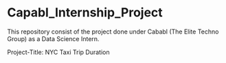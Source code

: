 # Capabl_Internship_Project

This repository consist of the project done under Cababl (The Elite Techno Group) as a Data Science Intern.

Project-Title:
NYC Taxi Trip Duration

